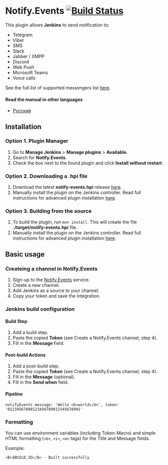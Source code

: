 # Notify.Events [![Build Status](https://ci.jenkins.io/job/Plugins/job/notify-events-plugin/job/master/badge/icon)](https://ci.jenkins.io/job/Plugins/job/notify-events-plugin/job/master/)

This plugin allows **Jenkins** to send notification to:

- Telegram
- Viber
- SMS
- Slack
- Jabber / XMPP
- Discord
- Web Push
- Microsoft Teams
- Voice calls

See the full list of supported messengers list [here](https://notify.events/en-US/features).

#### Read the manual in other languages

- [Русский](docs/ru-RU.md)

## Installation

### Option 1. Plugin Manager
1. Go to **Manage Jenkins** > **Manage plugins** > **Available**.
2. Search for **Notify.Events**.
3. Check the box next to the found plugin and click **Install without restart**.

### Option 2. Downloading a .hpi file
1. Download the latest **notify-events.hpi** release [here](http://archives.jenkins-ci.org/plugins/notify-events/latest/notify-events.hpi).
2. Manually install the plugin on the Jenkins controller. Read full instructions for advanced plugin installation [here](https://jenkins.io/doc/book/managing/plugins/#advanced-installation).

### Option 3. Building from the source
1. To build the plugin, run `mvn install`. This will create the file **./target/notify-events.hpi** file.
2. Manually install the plugin on the Jenkins controller. Read full instructions for advanced plugin installation [here](https://jenkins.io/doc/book/managing/plugins/#advanced-installation).

## Basic usage

### Createing a channel in Notify.Events
1. Sign-up to the [Notify.Events](https://notify.events/user/sign-in) service.
2. Create a new channel.
3. Add Jenkins as a source to your channel.
4. Copy your token and save the integration.

### Jenkins build configuration

#### Build Step
1. Add a build step.
2. Paste the copied **Token** (see Create a Notify.Events channel, step 4).
3. Fill in the **Message** field.

#### Post-build Actions
1. Add a post-build step.
2. Paste the copied **Token** (see Create a Notify.Events channel, step 4).
3. Fill in the **Message** (optional).
4. Fill in the **Send when** field.

#### Pipeline
```
notifyEvents message: 'Hello <b>world</b>', token: '01234567890123456789012345678901'
```

### Formatting

You can use environment variables (including Token-Macro) and simple HTML formatting (`<b>`, `<i>`, `<a>` tags) for the Title and Message fields.

Example:
```html
<b>$BUILD_ID</b> - Built successfully
```
